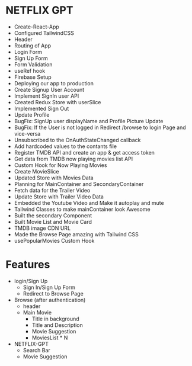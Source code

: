 # NETFLIX GPT

- Create-React-App
- Configured TailwindCSS
- Header
- Routing of App
- Login Form
- Sign Up Form
- Form Validation
- useRef hook
- Firebase Setup
- Deploying our app to production
- Create Signup User Account
- Implement SignIn user API
- Created Redux Store with userSlice
- Implemented Sign Out
- Update Profile
- BugFix: SignUp user displayName and Profile Picture Update
- BugFix: If the User is not logged in Redirect /browse to login Page and vice-versa
- Unsubscribed to the OnAuthStateChanged callback
- Add hardcoded values to the contants file
- Register TMDB API and create an app & get access token
- Get data from TMDB now playing movies list API  
- Custom Hook for Now Playing Movies
- Create MovieSlice
- Updated Store with Movies Data
- Planning for MainContainer and SecondaryContainer
- Fetch data for the Trailer Video
- Update Store with Trailer Video Data
- Embedded the Youtube Video and Make it autoplay and mute
- Tailwind Classes to make mainContainer look Awesome  
- Built the secondary Component
- Built Movie List and Movie Card
- TMDB image CDN URL
- Made the Browse Page amazing with Tailwind CSS
- usePopularMovies Custom Hook

# Features

- login/Sign Up
  - Sign In/Sign Up Form
  - Redirect to Browse Page
- Browse (after authentication)
  - header
  - Main Movie
    - Title in background
    - Title and Description
    - Movie Suggestion
    - MoviesList * N
- NETFLIX-GPT
  - Search Bar
  - Movie Suggestion